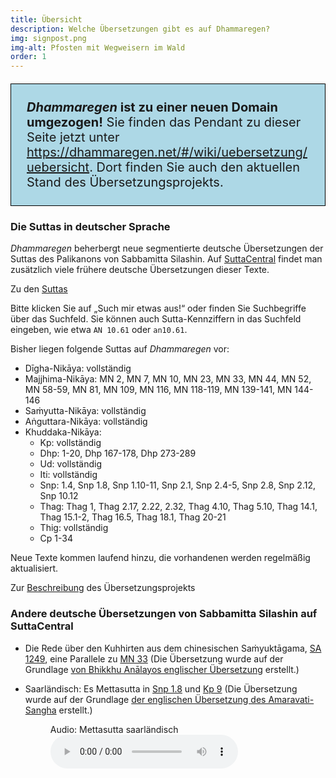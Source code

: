 ```yaml
---
title: Übersicht
description: Welche Übersetzungen gibt es auf Dhammaregen?
img: signpost.png
img-alt: Pfosten mit Wegweisern im Wald
order: 1
---
```


<p style="padding: 25px;
  border: thin solid black;
  background-color: lightblue;
  padding: 25px;
  font-size: 20px;"
><b><em>Dhammaregen</em> ist zu einer neuen Domain umgezogen!</b> Sie finden das Pendant zu dieser Seite jetzt unter <a href="https://dhammaregen.net/#/wiki/uebersetzung/uebersicht">https://dhammaregen.net/#/wiki/uebersetzung/uebersicht</a>. Dort finden Sie auch den aktuellen Stand des Übersetzungsprojekts.
</p>

### Die Suttas in deutscher Sprache

*Dhammaregen* beherbergt neue segmentierte deutsche Übersetzungen der Suttas des Palikanons von Sabbamitta Silashin. Auf [SuttaCentral](https://suttacentral.net) findet man zusätzlich viele frühere deutsche Übersetzungen dieser Texte.

Zu den [Suttas](/suttas)

Bitte klicken Sie auf „Such mir etwas aus!“ oder finden Sie Suchbegriffe über das Suchfeld. Sie können auch Sutta-Kennziffern in das Suchfeld eingeben, wie etwa `AN 10.61` oder `an10.61`.

Bisher liegen folgende Suttas auf *Dhammaregen* vor:
- Dīgha-Nikāya: vollständig
- Majjhima-Nikāya: MN 2, MN 7, MN 10, MN 23, MN 33, MN 44, MN 52, MN 58-59, MN 81, MN 109, MN 116, MN 118-119, MN 139-141, MN 144-146
- Saṁyutta-Nikāya: vollständig
- Aṅguttara-Nikāya: vollständig
- Khuddaka-Nikāya: 
  - Kp: vollständig 
  - Dhp: 1-20, Dhp 167-178, Dhp 273-289
  - Ud: vollständig
  - Iti: vollständig
  - Snp: 1.4, Snp 1.8, Snp 1.10-11, Snp 2.1, Snp 2.4-5, Snp 2.8, Snp 2.12, Snp 10.12
  - Thag: Thag 1, Thag 2.17, 2.22, 2.32, Thag 4.10, Thag 5.10, Thag 14.1, Thag 15.1-2, Thag 16.5, Thag 18.1, Thag 20-21
  - Thig: vollständig
  - Cp 1-34

Neue Texte kommen laufend hinzu, die vorhandenen werden regelmäßig aktualisiert.

Zur [Beschreibung](/Übersetzung/Beschreibung) des Übersetzungsprojekts

### Andere deutsche Übersetzungen von Sabbamitta Silashin auf SuttaCentral
- Die Rede über den Kuhhirten aus dem chinesischen Saṁyuktāgama, [SA 1249](https://suttacentral.net/sa1249/de/sabbamitta), eine Parallele zu [MN 33](/suttas#mn33/de/sabbamitta:0.1) (Die Übersetzung wurde auf der Grundlage [von Bhikkhu Anālayos englischer Übersetzung](https://www.buddhismuskunde.uni-hamburg.de/pdf/5-personen/analayo/exemplary-qualities1.pdf) erstellt.)
- Saarländisch: Es Mettasutta in [Snp 1.8](https://suttacentral.net/snp1.8/sld/sabbamitta) und [Kp 9](https://suttacentral.net/kp9/sld/sabbamitta) (Die Übersetzung wurde auf der Grundlage [der englischen Übersetzung des Amaravati-Sangha](https://suttacentral.net/kp9/en/amaravati) erstellt.)  

  <figure>
      <figcaption>Audio: Mettasutta saarländisch</figcaption>
      <audio
          controls
          src="audio/mettasutta-sld.ogg">
              Ihr Browser untestützt das 
              <code>Audio</code>-Element nicht.
      </audio>
  </figure>


